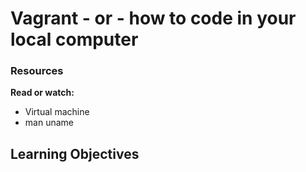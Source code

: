 # Vagrant - or - how to code in your local computer
### Resources
__Read or watch:__
* Virtual machine
* man uname
## Learning Objectives
